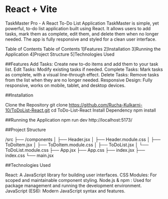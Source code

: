 # React + Vite
TaskMaster Pro - A React To-Do List Application
TaskMaster is simple, yet powerful, to-do list application built using React. It allows users to add tasks, mark them as complete, edit them, and delete them when no longer needed. The app is fully responsive and styled for a clean user interface.

Table of Contents
Table of Contents 1]Features 2]Installation 3]Running the Application 4]Project Structure 5]Technologies Used

##Features Add Tasks: Create new to-do items and add them to your task list. Edit Tasks: Modify existing tasks if needed. Complete Tasks: Mark tasks as complete, with a visual line-through effect. Delete Tasks: Remove tasks from the list when they are no longer needed. Responsive Design: Fully responsive, works on mobile, tablet, and desktop devices.

##Installation

Clone the Repository git clone https://github.com/Rucha-Kulkarni-10/ToDoList-React.git cd ToDo-List-React Install Dependency npm install

##Running the Application npm run dev http://localhost:5173/

##Project Structure

/src ├── /components │ ├── Header.jsx
│ ├── Header.module.css
│ ├── ToDoItem.jsx
│ ├── ToDoItem.module.css
│ ├── ToDoList.jsx
│ └── ToDoList.module.css
├── App.jsx
├── App.css
├── index.jsx
├── index.css
└── main.jsx

##Technologies Used

React: A JavaScript library for building user interfaces. 
CSS Modules: For scoped and maintainable component styling.
Node.js & npm : Used for package management and running the development environment. 
JavaScript (ES6): Modern JavaScript syntax and features.

